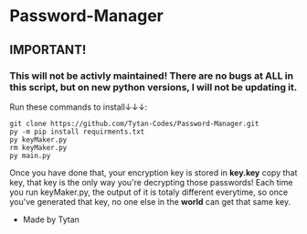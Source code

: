 # Password-Manager
## IMPORTANT!
### This will not be activly maintained! There are no bugs at ALL in this script, but on new python versions, I will not be updating it.
Run these commands to install↓↓↓: 

```
git clone https://github.com/Tytan-Codes/Password-Manager.git
py -m pip install requirments.txt
py keyMaker.py
rm keyMaker.py
py main.py
```

Once you have done that, your encryption key is stored in __key.key__ copy that key, that key is the only way you're decrypting those passwords! Each time you run keyMaker.py, the output of it is totaly different everytime, so once you've generated that key, no one else in the __world__ can get that same key.

- Made by Tytan


